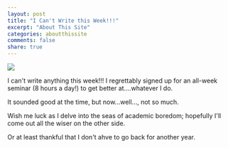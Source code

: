 ```yaml
---
layout: post
title: "I Can't Write this Week!!!"
excerpt: "About This Site"
categories: aboutthissite
comments: false
share: true
---
```


![](https://www.isi.it/wp_blobs/2013/09/seminar-math.jpg)




I can't write anything this week!!! I regrettably signed up for an all-week seminar (8 hours a day!) to get better at....whatever I do.


It sounded good at the time, but now...well..., not so much.



Wish me luck as I delve into the seas of academic boredom; hopefully I'll come out all the wiser on the other side. 

Or at least thankful that I don't ahve to go back for another year.



